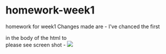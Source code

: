 # homework-week1
homework for week1
Changes made are - 
I've chanced the first <div> in the body of the html to <section>
please see screen shot - <img src="images/images-hww1/" >